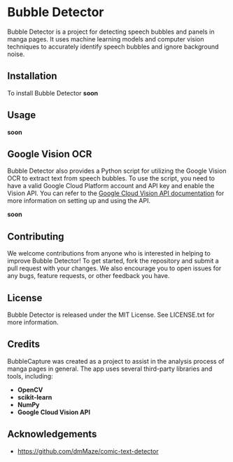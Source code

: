 # Bubble Detector

Bubble Detector is a project for detecting speech bubbles and panels in manga pages. It uses machine learning models and computer vision techniques to accurately identify speech bubbles and ignore background noise.

## Installation

To install Bubble Detector
**soon**

## Usage

**soon**

## Google Vision OCR

Bubble Detector also provides a Python script for utilizing the Google Vision OCR to extract text from speech bubbles. To use the script, you need to have a valid Google Cloud Platform account and API key and enable the Vision API. You can refer to the [Google Cloud Vision API documentation](https://cloud.google.com/vision/docs/ocr) for more information on setting up and using the API. 

**soon**


## Contributing

We welcome contributions from anyone who is interested in helping to improve Bubble Detector! To get started, fork the repository and submit a pull request with your changes. We also encourage you to open issues for any bugs, feature requests, or other feedback you have.

## License

Bubble Detector is released under the MIT License. See LICENSE.txt for more information.

## Credits

BubbleCapture was created as a project to assist in the analysis process of manga pages in general. The app uses several third-party libraries and tools, including:

- **OpenCV**
- **scikit-learn**
- **NumPy**
- **Google Cloud Vision API**

## Acknowledgements

- https://github.com/dmMaze/comic-text-detector
